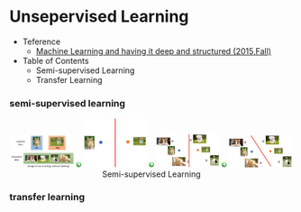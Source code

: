 # Unsepervised Learning

- Teference
  - [Machine Learning and having it deep and structured (2015,Fall)](http://speech.ee.ntu.edu.tw/~tlkagk/courses_MLSD15_2.html)
- Table of Contents
  - Semi-supervised Learning
  - Transfer Learning
  
 ### semi-supervised learning
 
 <div align=center>
  <img src="https://github.com/YunlianMoon/AILibrary/blob/master/DeepLearning/UnsupervisedLearning/images/semi_supervised_learning_1.png" width="22%" />
  <img src="https://github.com/YunlianMoon/AILibrary/blob/master/DeepLearning/Attention/images/arrow.jpg" width="2%" />
  <img src="https://github.com/YunlianMoon/AILibrary/blob/master/DeepLearning/UnsupervisedLearning/images/semi_supervised_learning_2.png" width="22%" />
  <img src="https://github.com/YunlianMoon/AILibrary/blob/master/DeepLearning/Attention/images/arrow.jpg" width="2%" />
  <img src="https://github.com/YunlianMoon/AILibrary/blob/master/DeepLearning/UnsupervisedLearning/images/semi_supervised_learning_3.png" width="22%" />
  <img src="https://github.com/YunlianMoon/AILibrary/blob/master/DeepLearning/Attention/images/arrow.jpg" width="2%" />
  <img src="https://github.com/YunlianMoon/AILibrary/blob/master/DeepLearning/UnsupervisedLearning/images/semi_supervised_learning_4.png" width="22%" /><br />
  Semi-supervised Learning
</div>

### transfer learning
 
 
  
  
